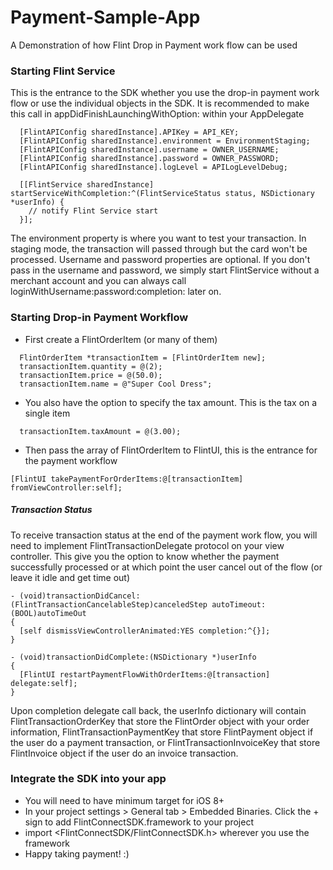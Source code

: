 # Payment-Sample-App
A Demonstration of how Flint Drop in Payment work flow can be used

### Starting Flint Service
This is the entrance to the SDK whether you use the drop-in payment work flow or use the individual objects in the SDK. It is recommended to make this call in appDidFinishLaunchingWithOption: within your AppDelegate
``` Objc
  [FlintAPIConfig sharedInstance].APIKey = API_KEY;
  [FlintAPIConfig sharedInstance].environment = EnvironmentStaging;
  [FlintAPIConfig sharedInstance].username = OWNER_USERNAME;
  [FlintAPIConfig sharedInstance].password = OWNER_PASSWORD;
  [FlintAPIConfig sharedInstance].logLevel = APILogLevelDebug;
  
  [[FlintService sharedInstance] startServiceWithCompletion:^(FlintServiceStatus status, NSDictionary *userInfo) {
    // notify Flint Service start
  }];
```

The environment property is where you want to test your transaction. In staging mode, the transaction will passed through but the card won't be processed.
Username and password properties are optional. If you don't pass in the username and password, we simply start FlintService without a merchant account and you can always call loginWithUsername:password:completion: later on.

### Starting Drop-in Payment Workflow
- First create a FlintOrderItem (or many of them)
``` Objc
  FlintOrderItem *transactionItem = [FlintOrderItem new];
  transactionItem.quantity = @(2);
  transactionItem.price = @(50.0);
  transactionItem.name = @"Super Cool Dress";
```
- You also have the option to specify the tax amount. This is the tax on a single item
``` Objc
  transactionItem.taxAmount = @(3.00);
```
- Then pass the array of FlintOrderItem to FlintUI, this is the entrance for the payment workflow
``` Objc
[FlintUI takePaymentForOrderItems:@[transactionItem] fromViewController:self];
```
##### Transaction Status
To receive transaction status at the end of the payment work flow, you will need to implement FlintTransactionDelegate protocol on your view controller. This give you the option to know whether the payment successfully processed or at which point the user cancel out of the flow (or leave it idle and get time out)
``` Objc
- (void)transactionDidCancel:(FlintTransactionCancelableStep)canceledStep autoTimeout:(BOOL)autoTimeOut
{
  [self dismissViewControllerAnimated:YES completion:^{}];
}

- (void)transactionDidComplete:(NSDictionary *)userInfo
{
  [FlintUI restartPaymentFlowWithOrderItems:@[transaction] delegate:self];
}
```
Upon completion delegate call back, the userInfo dictionary will contain FlintTransactionOrderKey that store the FlintOrder object with your order information, FlintTransactionPaymentKey that store FlintPayment object if the user do a payment transaction, or FlintTransactionInvoiceKey that store FlintInvoice object if the user do an invoice transaction.

### Integrate the SDK into your app
- You will need to have minimum target for iOS 8+
- In your project settings > General tab > Embedded Binaries. Click the + sign to add FlintConnectSDK.framework to your project
- import \<FlintConnectSDK/FlintConnectSDK.h\> wherever you use the framework
- Happy taking payment! :)
